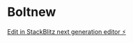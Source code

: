 # Boltnew

[Edit in StackBlitz next generation editor ⚡️](https://stackblitz.com/~/github.com/mihirpalav-17/Boltnew)